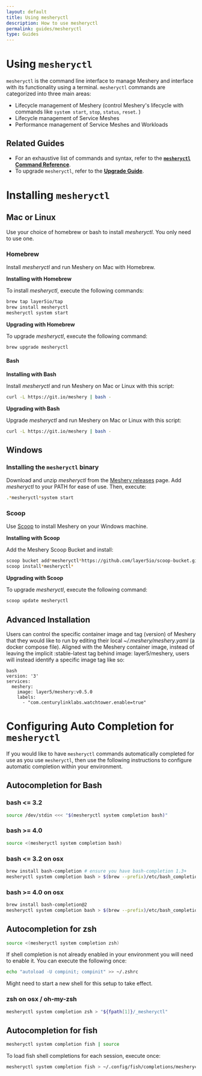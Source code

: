```yaml
---
layout: default
title: Using mesheryctl
description: How to use mesheryctl
permalink: guides/mesheryctl 
type: Guides
---
```


# Using `mesheryctl`

`mesheryctl` is the command line interface to manage Meshery and interface with its functionality using a terminal. `mesheryctl` commands are categorized into three main areas:

- Lifecycle management of Meshery (control Meshery's lifecycle with commands like `system start`, `stop`, `status`, `reset`. )
- Lifecycle management of Service Meshes
- Performance management of Service Meshes and Workloads

<!-- Running `reset` will remove all active container instances, prune pulled images and remove any local volumes created by starting Meshery. -->

## Related Guides

- For an exhaustive list of commands and syntax, refer to the **[`mesheryctl` Command Reference](/docs/guides/mesheryctl-commands)**.
- To upgrade `mesheryctl`, refer to the **[Upgrade Guide](/docs/guides/upgrade)**.

# Installing `mesheryctl`

## Mac or Linux

Use your choice of homebrew or bash to install *mesheryctl*. You only need to use one.

### Homebrew

Install *mesheryctl* and run Meshery on Mac with Homebrew.

**Installing with Homebrew**

To install *mesheryctl*, execute the following commands:

```bash
brew tap layer5io/tap
brew install mesheryctl
mesheryctl system start
```

**Upgrading with Homebrew**

To upgrade *mesheryctl*, execute the following command:

```bash
brew upgrade mesheryctl
```

#### Bash

**Installing with Bash**

Install *mesheryctl* and run Meshery on Mac or Linux with this script:

```bash
curl -L https://git.io/meshery | bash -
```

**Upgrading with Bash**

Upgrade *mesheryctl* and run Meshery on Mac or Linux with this script:

```bash
curl -L https://git.io/meshery | bash -
```

## Windows

### Installing the `mesheryctl` binary

Download and unzip *mesheryctl* from the [Meshery releases](https://github.com/layer5io/meshery/releases/latest) page. Add *mesheryctl* to your PATH for ease of use. Then, execute:

```bash
.*mesheryctl*system start
```

### Scoop

Use [Scoop](https://scoop.sh) to install Meshery on your Windows machine.

**Installing with Scoop**

Add the Meshery Scoop Bucket and install:

```bash
scoop bucket add*mesheryctl*https://github.com/layer5io/scoop-bucket.git
scoop install*mesheryctl*
```

**Upgrading with Scoop**

To upgrade *mesheryctl*, execute the following command:

```bash
scoop update mesheryctl
```

## Advanced Installation

Users can control the specific container image and tag (version) of Meshery that they would like to run by editing their local *~/.meshery/meshery.yaml* (a docker compose file).
Aligned with the Meshery container image, instead of leaving the implicit :stable-latest tag behind image: layer5/meshery, users will instead identify a specific image tag like so:

```
bash
version: '3'
services:
  meshery:
    image: layer5/meshery:v0.5.0
    labels:
      - "com.centurylinklabs.watchtower.enable=true"
```

# Configuring Auto Completion for `mesheryctl`
If you would like to have `mesheryctl` commands automatically completed for use as you use `mesheryctl`, then use the following instructions to configure automatic completion within your environment.

## Autocompletion for Bash

### bash <= 3.2

```bash
source /dev/stdin <<< "$(mesheryctl system completion bash)"
```

### bash >= 4.0

```bash
source <(mesheryctl system completion bash)
```

### bash <= 3.2 on osx

```bash
brew install bash-completion # ensure you have bash-completion 1.3+
mesheryctl system completion bash > $(brew --prefix)/etc/bash_completion.d/mesheryctl
```

### bash >= 4.0 on osx

```bash
brew install bash-completion@2
mesheryctl system completion bash > $(brew --prefix)/etc/bash_completion.d/mesheryctl
```

## Autocompletion for zsh

```bash
source <(mesheryctl system completion zsh)
```

If shell completion is not already enabled in your environment you will need to enable it.  You can execute the following once:

```bash
echo "autoload -U compinit; compinit" >> ~/.zshrc
```

Might need to start a new shell for this setup to take effect.

### zsh on osx / oh-my-zsh

```bash
mesheryctl system completion zsh > "${fpath[1]}/_mesheryctl"
```

## Autocompletion for fish

```bash
mesheryctl system completion fish | source
```

To load fish shell completions for each session, execute once:

```bash
mesheryctl system completion fish > ~/.config/fish/completions/mesheryctl.fish
```
